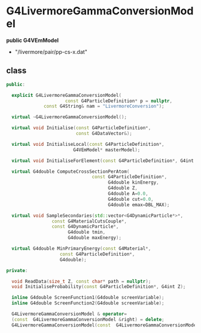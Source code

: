 <!-- G4LivermoreGammaConversionModel.md --- 
;; 
;; Description: 
;; Author: Hongyi Wu(吴鸿毅)
;; Email: wuhongyi@qq.com 
;; Created: 日 7月 15 05:57:17 2018 (+0800)
;; Last-Updated: 日 7月 15 05:58:59 2018 (+0800)
;;           By: Hongyi Wu(吴鸿毅)
;;     Update #: 1
;; URL: http://wuhongyi.cn -->

# G4LivermoreGammaConversionModel

**public G4VEmModel**

- "/livermore/pair/pp-cs-x.dat"

## class

```cpp
public:

  explicit G4LivermoreGammaConversionModel(
                      const G4ParticleDefinition* p = nullptr, 
		      const G4String& nam = "LivermoreConversion");

  virtual ~G4LivermoreGammaConversionModel();

  virtual void Initialise(const G4ParticleDefinition*, 
                          const G4DataVector&);

  virtual void InitialiseLocal(const G4ParticleDefinition*, 
			             G4VEmModel* masterModel);

  virtual void InitialiseForElement(const G4ParticleDefinition*, G4int Z);

  virtual G4double ComputeCrossSectionPerAtom(
                                const G4ParticleDefinition*,
                                      G4double kinEnergy, 
                                      G4double Z, 
                                      G4double A=0.0, 
                                      G4double cut=0.0,
                                      G4double emax=DBL_MAX);

  virtual void SampleSecondaries(std::vector<G4DynamicParticle*>*,
				 const G4MaterialCutsCouple*,
				 const G4DynamicParticle*,
				       G4double tmin,
				       G4double maxEnergy);

  virtual G4double MinPrimaryEnergy(const G4Material*,
				    const G4ParticleDefinition*,
				    G4double);

private:

  void ReadData(size_t Z, const char* path = nullptr);
  void InitialiseProbability(const G4ParticleDefinition*, G4int Z);

  inline G4double ScreenFunction1(G4double screenVariable);
  inline G4double ScreenFunction2(G4double screenVariable);

  G4LivermoreGammaConversionModel & operator=
  (const  G4LivermoreGammaConversionModel &right) = delete;
  G4LivermoreGammaConversionModel(const  G4LivermoreGammaConversionModel&) = delete;
```

<!-- G4LivermoreGammaConversionModel.md ends here -->
